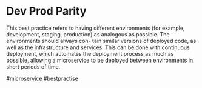 # Dev Prod Parity
This best practice refers to having different environments (for example, development,
staging, production) as analogous as possible. The environments should always con-
tain similar versions of deployed code, as well as the infrastructure and services. This
can be done with continuous deployment, which automates the deployment process
as much as possible, allowing a microservice to be deployed between environments in
short periods of time.


#microservice  #bestpractise 